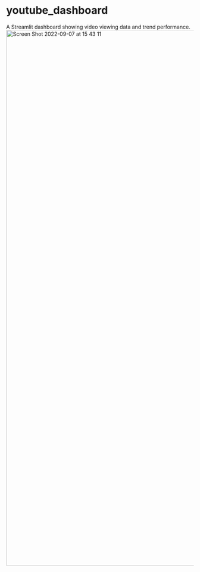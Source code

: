 # youtube_dashboard
A Streamlit dashboard showing video viewing data and trend performance.
<img width="1440" alt="Screen Shot 2022-09-07 at 15 43 11" src="https://user-images.githubusercontent.com/102539923/188963383-3a143a55-6556-451e-8f3c-543d87dfe49f.png">
